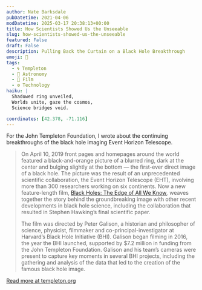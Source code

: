```yaml
---
author: Nate Barksdale
pubDatetime: 2021-04-06
modDatetime: 2025-03-17 20:38:13+00:00
title: How Scientists Showed Us the Unseeable
slug: how-scientists-showed-us-the-unseeable
featured: False
draft: False
description: Pulling Back the Curtain on a Black Hole Breakthrough
emoji: 🔭
tags:
  - 🌀 Templeton
  - 🌌 Astronomy
  - 🎥 Film
  - ⚙️ Technology
haiku: |
  Shadowed ring unveiled,  
  Worlds unite, gaze the cosmos,  
  Science bridges void.

coordinates: [42.378, -71.116]
---
```


For the John Templeton Foundation, I wrote about the continuing breakthroughs of the black hole imaging Event Horizon Telescope.

> On April 10, 2019 front pages and homepages around the world featured a black-and-orange picture of a blurred ring, dark at the center and bulging slightly at the bottom — the first-ever direct image of a black hole. The picture was the result of an unprecedented scientific collaboration, the Event Horizon Telescope (EHT), involving more than 300 researchers working on six continents. Now a new feature-length film, [Black Holes: The Edge of All We Know](https://www.blackholefilm.com)_,_ weaves together the story behind the groundbreaking image with other recent developments in black hole science, including the collaboration that resulted in Stephen Hawking’s final scientific paper.
>
> The film was directed by Peter Galison, a historian and philosopher of science, physicist, filmmaker and co-principal-investigator at Harvard’s Black Hole Initiative (BHI). Galison began filming in 2016, the year the BHI launched, supported by $7.2 million in funding from the John Templeton Foundation. Galison and his team’s cameras were present to capture key moments in several BHI projects, including the gathering and analysis of the data that led to the creation of the famous black hole image.

[Read more at templeton.org](https://www.templeton.org/news/how-scientists-showed-us-the-unseeable)
